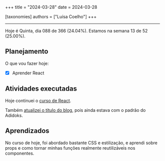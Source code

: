 +++
title = "2024-03-28"
date = 2024-03-28

[taxonomies]
authors = ["Luísa Coelho"]
+++

---

Hoje é Quinta, dia 088 de 366 (24.04%). Estamos na semana 13 de 52 (25.00%).

## Planejamento

O que vou fazer hoje:

- [x] Aprender React

## Atividades executadas

Hoje continuei o [curso de React](https://www.youtube.com/watch?v=bMknfKXIFA8).

Também [atualizei o título do blog](https://github.com/OmnicodeSolutions/blog/issues/147), pois ainda estava com o padrão do Adidoks.

## Aprendizados

No curso de hoje, foi abordado bastante CSS e estilização, e aprendi sobre props e como tornar minhas funções realmente reutilizáveis nos componentes.
